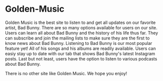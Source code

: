 # Golden-Music

Golden Music is the best site to listen to and get all updates on our favorite artist, Bad Bunny. There are so many options available for users on our site. Users can learn all about Bad Bunny and the history of his life thus far. They can subscribe and join the mailing lists to make sure they are the first to know news about Bad Bunny. Listening to Bad Bunny is our most popular feature yet! All of his songs and his albums are readily available. Users can easiy stay up to date with our tab that shows Bad Bunny's latest Instagram posts. Last but not least, users have the option to listen to various podcasts about Bad Bunny.

There is no other site like Golden Music. We hope you enjoy!
